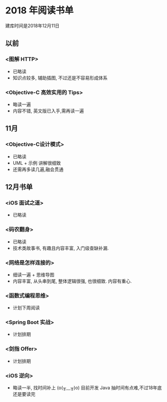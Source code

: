 # 2018 年阅读书单

建库时间是2018年12月11日

## 以前

### <图解 HTTP>

- 已略读
- 知识点较多, 辅助插图, 不过还是不容易形成体系

### <Objective-C 高效实用的 Tips>

- 略读一遍
- 内容不错, 英文版已入手,需再读一遍


## 11月

### <Objective-C设计模式>

- 已略读
- UML + 示例 讲解很细致
- 还需再多读几遍,融会贯通

## 12月书单

### <iOS 面试之道>

- 已略读


### <码农翻身>

- 已略读
- 技术类故事书, 有趣且内容丰富, 入门级查缺补漏.

### <网络是怎样连接的>

- 细读一遍 + 思维导图
- 内容丰富, 从头串到尾, 整体逻辑很强, 也很细致. 内容有重心.

### <函数式编程思维>

- 计划下周阅读

### <Spring Boot 实战>

- 计划排期

### <剑指 Offer>
- 计划排期

### <iOS 逆向>

- 略读一半, 找时间补上 (o(╥﹏╥)o) 目前开发 Java
  抽时间有点难,不过18年底还是要读完


